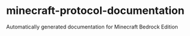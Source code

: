 # minecraft-protocol-documentation
Automatically generated documentation for Minecraft Bedrock Edition
